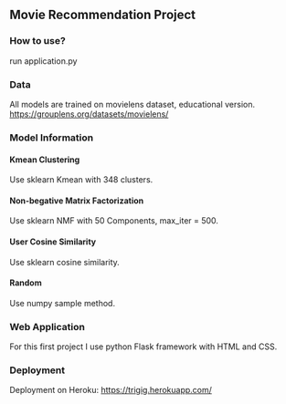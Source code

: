 ## Movie Recommendation Project

### How to use?
run application.py

### Data
All models are trained on movielens dataset, educational version.
https://grouplens.org/datasets/movielens/


### Model Information
#### Kmean Clustering
Use sklearn Kmean with 348 clusters.
#### Non-begative Matrix Factorization
Use sklearn NMF with 50 Components, max_iter = 500.
#### User Cosine Similarity
Use sklearn cosine similarity.
#### Random
Use numpy sample method.

### Web Application
For this first project I use python Flask framework with HTML and CSS.

### Deployment
Deployment on Heroku: https://trigig.herokuapp.com/

